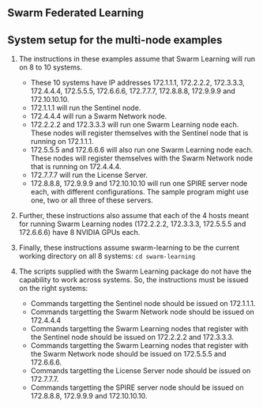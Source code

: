 ## Swarm Federated Learning

## System setup for the multi-node examples
1. The instructions in these examples assume that Swarm Learning will run on 8 to 10 systems.
    - These 10 systems have IP addresses 172.1.1.1, 172.2.2.2, 172.3.3.3, 172.4.4.4, 172.5.5.5, 172.6.6.6, 172.7.7.7, 172.8.8.8, 172.9.9.9 and 172.10.10.10.
    - 172.1.1.1 will run the Sentinel node.
    - 172.4.4.4 will run a Swarm Network node.
    - 172.2.2.2 and 172.3.3.3 will run one Swarm Learning node each. These nodes will register themselves with the Sentinel node that is running on 172.1.1.1.
    - 172.5.5.5 and 172.6.6.6 will also run one Swarm Learning node each. These nodes will register themselves with the Swarm Network node that is running on 172.4.4.4.
    - 172.7.7.7 will run the License Server.
    - 172.8.8.8, 172.9.9.9 and 172.10.10.10 will run one SPIRE server node each, with different configurations. The sample program might use one, two or all three of these servers.

2. Further, these instructions also assume that each of the 4 hosts meant for running Swarm Learning nodes (172.2.2.2, 172.3.3.3, 172.5.5.5 and 172.6.6.6) have 8 NVIDIA GPUs each.

3. Finally, these instructions assume swarm-learning to be the current working directory on all 8 systems:
    `cd swarm-learning`

4. The scripts supplied with the Swarm Learning package do not have the capability to work across systems. So, the instructions must be issued on the right systems:
    - Commands targetting the Sentinel node should be issued on 172.1.1.1.
    - Commands targetting the Swarm Network node should be issued on 172.4.4.4
    - Commands targetting the Swarm Learning nodes that register with the Sentinel node should be issued on 172.2.2.2 and 172.3.3.3.
    - Commands targetting the Swarm Learning nodes that register with the Swarm Network node should be issued on 172.5.5.5 and 172.6.6.6.
    - Commands targetting the License Server node should be issued on 172.7.7.7.
    - Commands targetting the SPIRE server node should be issued on 172.8.8.8, 172.9.9.9 and 172.10.10.10.

